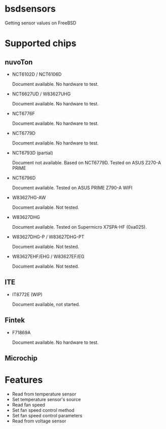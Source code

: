 # bsdsensors

Getting sensor values on FreeBSD

# Supported chips

## nuvoTon

* NCT6102D / NCT6106D

    Document available.
    No hardware to test.

* NCT6627UD / W83627UHG

    Document available.
    No hardware to test.
* NCT6776F

    Document available.
    No hardware to test.
* NCT6779D

    Document available.
    No hardware to test.

* NCT6793D (partial)

    Document not available. Based on NCT6779D.
    Tested on ASUS Z270-A PRIME

* NCT6796D

    Document available.
    Tested on ASUS PRIME Z790-A WIFI

* W83627HG-AW

    Document available.
    Not tested.

* W83627DHG

    Document available.
    Tested on Supermicro X7SPA-HF (0xa025).

* W83627DHG-P / W83627DHG-PT

    Document available.
    Not tested.

* W83627EHF/EHG / W83627EF/EG

    Document available.
    Not tested.

## ITE

* IT8772E (WIP)

    Document available, not started.

## Fintek

* F71869A

    Document available.
    No hardware to test.

## Microchip

# Features

* Read from temperature sensor
* Set temperature sensor's source
* Read fan speed
* Set fan speed control method
* Set fan speed control parameters
* Read from voltage sensor
